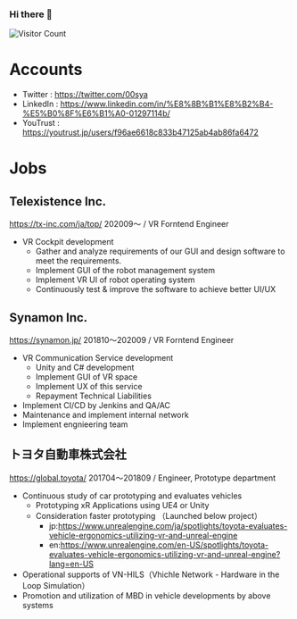 ### Hi there 🌱

![Visitor Count](https://profile-counter.glitch.me/DBKKH/count.svg)

# Accounts
- Twitter : https://twitter.com/00sya
- LinkedIn : https://www.linkedin.com/in/%E8%8B%B1%E8%B2%B4-%E5%B0%8F%E6%B1%A0-01297114b/
- YouTrust : https://youtrust.jp/users/f96ae6618c833b47125ab4ab86fa6472

# Jobs

## Telexistence Inc.
https://tx-inc.com/ja/top/
202009〜 / VR Forntend Engineer
- VR Cockpit development
  - Gather and analyze requirements of our GUI and design software to meet the requirements.
  - Implement GUI of the robot management system
  - Implement VR UI of robot operating system
  - Continuously test & improve the software to achieve better UI/UX 


## Synamon Inc.
https://synamon.jp/
201810〜202009 / VR Forntend Engineer

- VR Communication Service development
  - Unity and C# development
  - Implement GUI of VR space
  - Implement UX of this service
  - Repayment Technical Liabilities
- Implement CI/CD by Jenkins and QA/AC
- Maintenance and implement internal network
- Implement engnieering team


## トヨタ自動車株式会社
https://global.toyota/
201704〜201809 / Engineer, Prototype department

- Continuous study of car prototyping and evaluates vehicles
  - Prototyping xR Applications using UE4 or Unity
  - Consideration faster prototyping 
  （Launched below project）
    - jp:https://www.unrealengine.com/ja/spotlights/toyota-evaluates-vehicle-ergonomics-utilizing-vr-and-unreal-engine
    - en:https://www.unrealengine.com/en-US/spotlights/toyota-evaluates-vehicle-ergonomics-utilizing-vr-and-unreal-engine?lang=en-US
- Operational supports of VN-HILS（Vhichle Network - Hardware in the Loop Simulation）
- Promotion and utilization of MBD in vehicle developments by above systems

<!--
**DBKKH/DBKKH** is a ✨ _special_ ✨ repository because its `README.md` (this file) appears on your GitHub profile.

reference of counter:https://crieit.net/posts/GitHub-README

Here are some ideas to get you started:

- 🔭 I’m currently working on ...
- 🌱 I’m currently learning ...
- 👯 I’m looking to collaborate on ...
- 🤔 I’m looking for help with ...
- 💬 Ask me about ...
- 📫 How to reach me: ...
- 😄 Pronouns: ...
- ⚡ Fun fact: ...
-->
